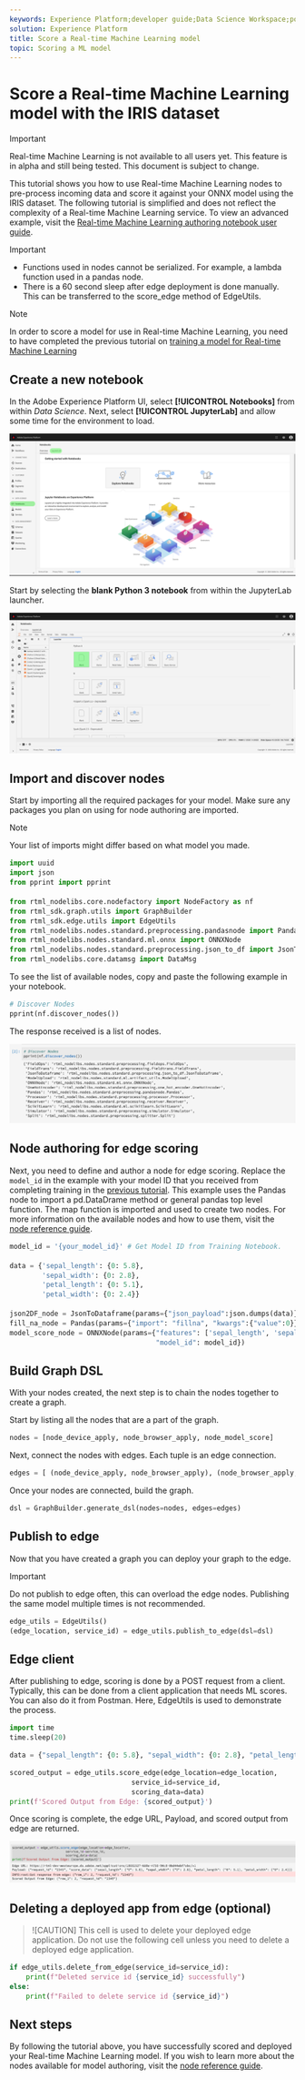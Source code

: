 ```yaml
---
keywords: Experience Platform;developer guide;Data Science Workspace;popular topics;Real time machine learning;node reference;
solution: Experience Platform
title: Score a Real-time Machine Learning model
topic: Scoring a ML model
---
```


# Score a Real-time Machine Learning model with the IRIS dataset

>[!IMPORTANT]
>Real-time Machine Learning is not available to all users yet. This feature is in alpha and still being tested. This document is subject to change.

This tutorial shows you how to use Real-time Machine Learning nodes to pre-process incoming data and score it against your ONNX model using the IRIS dataset. The following tutorial is simplified and does not reflect the complexity of a Real-time Machine Learning service. To view an advanced example, visit the [Real-time Machine Learning authoring notebook user guide](./rtml-authoring-notebook.md).

>[!IMPORTANT]
> - Functions used in nodes cannot be serialized. For example, a lambda function used in a pandas node.
> - There is a 60 second sleep after edge deployment is done manually. This can be transferred to the score_edge method of EdgeUtils.

>[!NOTE]
>In order to score a model for use in Real-time Machine Learning, you need to have completed the previous tutorial on [training a model for Real-time Machine Learning](./training-ml-model.md)

## Create a new notebook

In the Adobe Experience Platform UI, select **[!UICONTROL Notebooks]** from within *Data Science*. Next, select **[!UICONTROL JupyterLab]** and allow some time for the environment to load.

![open JupyterLab](../images/rtml/open-jupyterlab.png)

Start by selecting the **blank Python 3 notebook** from within the JupyterLab launcher.

![blank python](../images/rtml/python-blank.png)

## Import and discover nodes

Start by importing all the required packages for your model. Make sure any packages you plan on using for node authoring are imported.

>[!NOTE]
>Your list of imports might differ based on what model you made.

```python
import uuid
import json
from pprint import pprint

from rtml_nodelibs.core.nodefactory import NodeFactory as nf
from rtml_sdk.graph.utils import GraphBuilder
from rtml_sdk.edge.utils import EdgeUtils
from rtml_nodelibs.nodes.standard.preprocessing.pandasnode import Pandas
from rtml_nodelibs.nodes.standard.ml.onnx import ONNXNode
from rtml_nodelibs.nodes.standard.preprocessing.json_to_df import JsonToDataframe
from rtml_nodelibs.core.datamsg import DataMsg
```

To see the list of available nodes, copy and paste the following example in your notebook.

```python
# Discover Nodes
pprint(nf.discover_nodes())
```

The response received is a list of nodes.

![list of notes](../images/rtml/node-list.png)

## Node authoring for edge scoring

Next, you need to define and author a node for edge scoring. Replace the `model_id` in the example with your model ID that you received from completing training in the [previous tutorial](./training-ml-model.md). This example uses the Pandas node to import a pd.DataDrame method or general pandas top level function. The map function is imported and used to create two nodes. For more information on the available nodes and how to use them, visit the [node reference guide](./node-reference.md).

```python
model_id = '{your_model_id}' # Get Model ID from Training Notebook.

data = {'sepal_length': {0: 5.8},
        'sepal_width': {0: 2.8},
        'petal_length': {0: 5.1},
        'petal_width': {0: 2.4}}

json2DF_node = JsonToDataframe(params={"json_payload":json.dumps(data)})
fill_na_node = Pandas(params={"import": "fillna", "kwargs":{"value":0}})
model_score_node = ONNXNode(params={"features": ['sepal_length', 'sepal_width', 'petal_length', 'petal_width'],
                                    "model_id": model_id})
```

## Build Graph DSL

With your nodes created, the next step is to chain the nodes together to create a graph. 

Start by listing all the nodes that are a part of the graph.

```python
nodes = [node_device_apply, node_browser_apply, node_model_score]
```

Next, connect the nodes with edges. Each tuple is an edge connection.

```python
edges = [ (node_device_apply, node_browser_apply), (node_browser_apply, node_model_score)]
```

Once your nodes are connected, build the graph.

```python
dsl = GraphBuilder.generate_dsl(nodes=nodes, edges=edges)
```

## Publish to edge

Now that you have created a graph you can deploy your graph to the edge.

>[!IMPORTANT]
>Do not publish to edge often, this can overload the edge nodes. Publishing the same model multiple times is not recommended.

```python
edge_utils = EdgeUtils()
(edge_location, service_id) = edge_utils.publish_to_edge(dsl=dsl)
```

## Edge client

After publishing to edge, scoring is done by a POST request from a client. Typically, this can be done from a client application that needs ML scores. You can also do it from Postman. Here, EdgeUtils is used to demonstrate the process.

```python
import time
time.sleep(20)
```

```python
data = {"sepal_length": {0: 5.8}, "sepal_width": {0: 2.8}, "petal_length": {0: 5.1}, "petal_width": {0: 2.4}}
```

```python
scored_output = edge_utils.score_edge(edge_location=edge_location,
                              service_id=service_id,
                              scoring_data=data)
print(f'Scored Output from Edge: {scored_output}')
```

Once scoring is complete, the edge URL, Payload, and scored output from edge are returned.

![scoring-complete](../images/rtml/scoring-complete.png)

## Deleting a deployed app from edge (optional)

>![CAUTION]
>This cell is used to delete your deployed edge application. Do not use the following cell unless you need to delete a deployed edge application. 

```python
if edge_utils.delete_from_edge(service_id=service_id):
    print(f"Deleted service id {service_id} successfully")
else:
    print(f"Failed to delete service id {service_id}")
```

## Next steps

By following the tutorial above, you have successfully scored and deployed your Real-time Machine Learning model. If you wish to learn more about the nodes available for model authoring, visit the [node reference guide](./node-reference.md).
